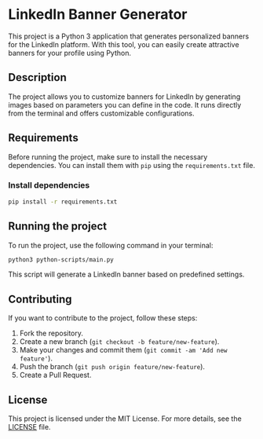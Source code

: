 # LinkedIn Banner Generator

This project is a Python 3 application that generates personalized banners for the LinkedIn platform. With this tool, you can easily create attractive banners for your profile using Python.

## Description

The project allows you to customize banners for LinkedIn by generating images based on parameters you can define in the code. It runs directly from the terminal and offers customizable configurations.

## Requirements

Before running the project, make sure to install the necessary dependencies. You can install them with `pip` using the `requirements.txt` file.

### Install dependencies

```bash
pip install -r requirements.txt
```

## Running the project

To run the project, use the following command in your terminal:

```bash
python3 python-scripts/main.py
```

This script will generate a LinkedIn banner based on predefined settings.

## Contributing

If you want to contribute to the project, follow these steps:

1. Fork the repository.
2. Create a new branch (`git checkout -b feature/new-feature`).
3. Make your changes and commit them (`git commit -am 'Add new feature'`).
4. Push the branch (`git push origin feature/new-feature`).
5. Create a Pull Request.

## License

This project is licensed under the MIT License. For more details, see the [LICENSE](LICENSE) file.


